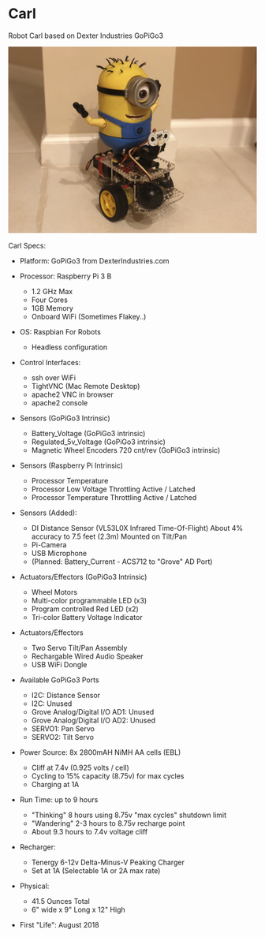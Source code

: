 # Carl
Robot Carl based on Dexter Industries GoPiGo3

![Carl The GoPiGo3 Based Robot](/Graphics/Carl_the_GoPiGo3_robot.jpg?raw=true)

Carl Specs:

- Platform: GoPiGo3 from DexterIndustries.com

- Processor: Raspberry Pi 3 B
  * 1.2 GHz Max
  * Four Cores
  * 1GB Memory
  * Onboard WiFi (Sometimes Flakey..)

- OS: Raspbian For Robots
  * Headless configuration

- Control Interfaces: 
  * ssh over WiFi
  * TightVNC (Mac Remote Desktop)
  * apache2 VNC in browser
  * apache2 console

- Sensors (GoPiGo3 Intrinsic)
  * Battery_Voltage (GoPiGo3 intrinsic)
  * Regulated_5v_Voltage (GoPiGo3 intrinsic)
  * Magnetic Wheel Encoders 720 cnt/rev (GoPiGo3 intrinsic)

- Sensors (Raspberry Pi Intrinsic)  
  * Processor Temperature 
  * Processor Low Voltage Throttling Active / Latched
  * Processor Temperature Throttling Active / Latched
  
- Sensors (Added):
  * DI Distance Sensor (VL53L0X Infrared Time-Of-Flight)
    About 4% accuracy to 7.5 feet (2.3m) 
    Mounted on Tilt/Pan
  * Pi-Camera
  * USB Microphone
  * (Planned: Battery_Current - ACS712 to "Grove" AD Port)
  
- Actuators/Effectors (GoPiGo3 Intrinsic)
  * Wheel Motors
  * Multi-color programmable LED (x3)
  * Program controlled Red LED (x2)
  * Tri-color Battery Voltage Indicator

- Actuators/Effectors 
  * Two Servo Tilt/Pan Assembly
  * Rechargable Wired Audio Speaker
  * USB WiFi Dongle 
  
- Available GoPiGo3 Ports
  * I2C: Distance Sensor
  * I2C: Unused
  * Grove Analog/Digital I/O AD1: Unused
  * Grove Analog/Digital I/O AD2: Unused
  * SERVO1: Pan Servo
  * SERVO2: Tilt Servo

- Power Source: 8x 2800mAH NiMH AA cells (EBL)
  * Cliff at 7.4v (0.925 volts / cell)
  * Cycling to 15% capacity (8.75v) for max cycles
  * Charging at 1A
  
- Run Time:  up to 9 hours 
  * "Thinking" 8 hours using 8.75v "max cycles" shutdown limit
  * "Wandering" 2-3 hours to 8.75v recharge point
  * About 9.3 hours to 7.4v voltage cliff

- Recharger:  
  * Tenergy 6-12v Delta-Minus-V Peaking Charger
  * Set at 1A (Selectable 1A or 2A max rate)

- Physical:
  * 41.5 Ounces Total
  * 6" wide x 9" Long x 12" High

- First "Life": August 2018 


